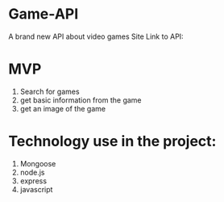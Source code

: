 # Game-API
A brand new API about video games
Site
Link to API:

# MVP
1. Search for games
2. get basic information from the game
3. get an image of the game

# Technology use in the project:
1. Mongoose
2. node.js
3. express
4. javascript
